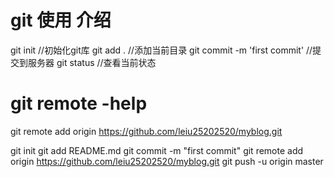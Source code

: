 # git 使用 介绍
git init  //初始化git库
git add .  //添加当前目录
git commit -m 'first commit'  //提交到服务器
git status  //查看当前状态

# git remote -help   
git remote add origin https://github.com/leiu25202520/myblog.git


git init
git add README.md
git commit -m "first commit"
git remote add origin https://github.com/leiu25202520/myblog.git
git push -u origin master
